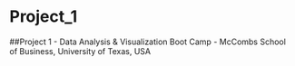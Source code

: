# Project_1
##Project 1 - Data Analysis &amp; Visualization Boot Camp - McCombs School of Business, University of Texas, USA
